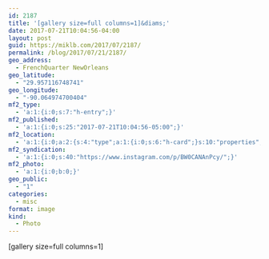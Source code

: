 ```yaml
---
id: 2187
title: '[gallery size=full columns=1]&diams;'
date: 2017-07-21T10:04:56-04:00
layout: post
guid: https://miklb.com/2017/07/2187/
permalink: /blog/2017/07/21/2187/
geo_address:
  - FrenchQuarter NewOrleans
geo_latitude:
  - "29.957116748741"
geo_longitude:
  - "-90.064974700404"
mf2_type:
  - 'a:1:{i:0;s:7:"h-entry";}'
mf2_published:
  - 'a:1:{i:0;s:25:"2017-07-21T10:04:56-05:00";}'
mf2_location:
  - 'a:1:{i:0;a:2:{s:4:"type";a:1:{i:0;s:6:"h-card";}s:10:"properties";a:3:{s:4:"name";a:1:{i:0;s:24:"FrenchQuarter NewOrleans";}s:8:"latitude";a:1:{i:0;d:29.957116748741001;}s:9:"longitude";a:1:{i:0;d:-90.064974700403994;}}}}'
mf2_syndication:
  - 'a:1:{i:0;s:40:"https://www.instagram.com/p/BW0CANAnPcy/";}'
mf2_photo:
  - 'a:1:{i:0;b:0;}'
geo_public:
  - "1"
categories:
  - misc
format: image
kind:
  - Photo
---
```

[gallery size=full columns=1]
